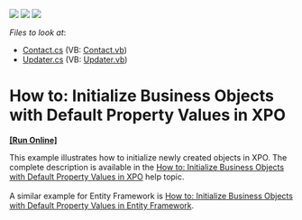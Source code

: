 <!-- default badges list -->
![](https://img.shields.io/endpoint?url=https://codecentral.devexpress.com/api/v1/VersionRange/128591794/10.2.3%2B)
[![](https://img.shields.io/badge/Open_in_DevExpress_Support_Center-FF7200?style=flat-square&logo=DevExpress&logoColor=white)](https://supportcenter.devexpress.com/ticket/details/E2053)
[![](https://img.shields.io/badge/📖_How_to_use_DevExpress_Examples-e9f6fc?style=flat-square)](https://docs.devexpress.com/GeneralInformation/403183)
<!-- default badges end -->
<!-- default file list -->
*Files to look at*:

* [Contact.cs](./CS/InitializeObjects.Module/Contact.cs) (VB: [Contact.vb](./VB/InitializeObjects.Module/Contact.vb))
* [Updater.cs](./CS/InitializeObjects.Module/Updater.cs) (VB: [Updater.vb](./VB/InitializeObjects.Module/Updater.vb))
<!-- default file list end -->
# How to: Initialize Business Objects with Default Property Values in XPO
<!-- run online -->
**[[Run Online]](https://codecentral.devexpress.com/e2053)**
<!-- run online end -->


<p>This example illustrates how to initialize newly created objects in XPO. The complete description is available in the <a href="http://documentation.devexpress.com/#Xaf/CustomDocument3258">How to: Initialize Business Objects with Default Property Values in XPO</a> help topic.<br /><br />A similar example for Entity Framework is <a href="https://www.devexpress.com/Support/Center/p/T209960">How to: Initialize Business Objects with Default Property Values in Entity Framework</a>.</p>

<br/>


